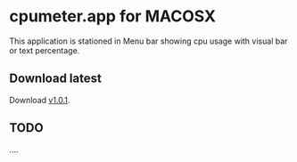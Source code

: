 # cpumeter.app for MACOSX

This application is stationed in Menu bar showing cpu usage with visual bar or text percentage.

## Download latest

Download [v1.0.1](https://github.com/fataio/cpumeter/raw/master/dist/cpumeter-1.0.3.pkg).

## TODO

....
